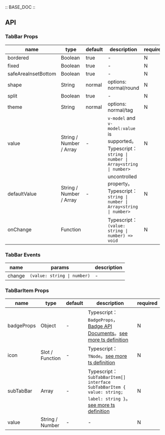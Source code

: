 :: BASE_DOC ::

## API

### TabBar Props

name | type | default | description | required
-- | -- | -- | -- | --
bordered | Boolean | true | \- | N
fixed | Boolean | true | \- | N
safeAreaInsetBottom | Boolean | true | \- | N
shape | String | normal | options: normal/round | N
split | Boolean | true | \- | N
theme | String | normal | options: normal/tag | N
value | String / Number / Array | - | `v-model` and `v-model:value` is supported。Typescript：`string \| number \| Array<string \| number>` | N
defaultValue | String / Number / Array | - | uncontrolled property。Typescript：`string \| number \| Array<string \| number>` | N
onChange | Function |  | Typescript：`(value: string \| number) => void`<br/> | N

### TabBar Events

name | params | description
-- | -- | --
change | `(value: string \| number)` | \-


### TabBarItem Props

name | type | default | description | required
-- | -- | -- | -- | --
badgeProps | Object | - | Typescript：`BadgeProps`，[Badge API Documents](./badge?tab=api)。[see more ts definition](https://github.com/Tencent/tdesign-mobile-vue/tree/develop/src/tab-bar/type.ts) | N
icon | Slot / Function | - | Typescript：`TNode`。[see more ts definition](https://github.com/Tencent/tdesign-mobile-vue/blob/develop/src/common.ts) | N
subTabBar | Array | - | Typescript：`SubTabBarItem[] ` `interface SubTabBarItem { value: string; label: string }`。[see more ts definition](https://github.com/Tencent/tdesign-mobile-vue/tree/develop/src/tab-bar/type.ts) | N
value | String / Number | - | \- | N
